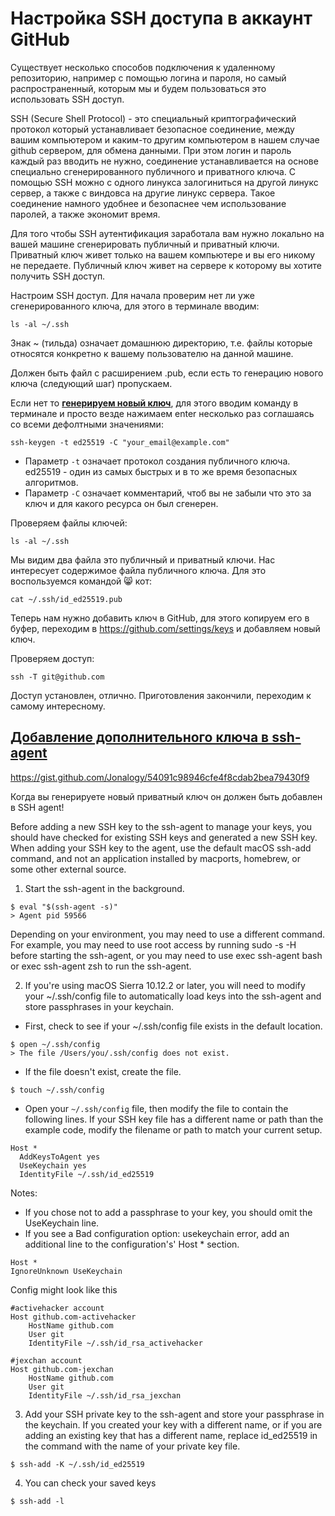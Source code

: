 # Настройка SSH доступа в аккаунт GitHub

Существует несколько способов подключения к удаленному репозиторию, например с помощью логина и пароля, но самый распространенный, которым мы и будем пользоваться это использовать SSH доступ.

SSH (Secure Shell Protocol) - это специальный криптографический протокол который устанавливает безопасное соединение, между вашим компьютером и каким-то другим компьютером в нашем случае github сервером, для обмена данными. При этом логин и пароль каждый раз вводить не нужно, соединение устанавливается на основе специально сгенерированного публичного и приватного ключа. С помощью SSH можно с одного линукса залогиниться на другой линукс сервер, а также с виндовса на другие линукс сервера. Такое соединение намного удобнее и безопаснее чем использование паролей, а также экономит время.

Для того чтобы SSH аутентификация заработала вам нужно локально на вашей машине сгенерировать публичный и приватный ключи. Приватный ключ живет только на вашем компьютере и вы его никому не передаете. Публичный ключ живет на сервере к которому вы хотите получить SSH доступ.

Настроим SSH доступ. Для начала проверим нет ли уже сгенерированного ключа, для этого в терминале вводим:

```
ls -al ~/.ssh
```

Знак ~ (тильда) означает домашнюю директорию, т.е. файлы которые относятся конкретно к вашему пользователю на данной машине.

Должен быть файл с расширением .pub, если есть то генерацию нового ключа (следующий шаг) пропускаем.

Если нет то [**генерируем новый ключ**](https://docs.github.com/en/authentication/connecting-to-github-with-ssh/adding-a-new-ssh-key-to-your-github-account), для этого вводим команду в терминале и просто везде нажимаем enter несколько раз соглашаясь со всеми дефолтными значениями:

```
ssh-keygen -t ed25519 -C "your_email@example.com"
```

- Параметр `-t` означает протокол создания публичного ключа. ed25519 - один из самых быстрых и в то же время безопасных алгоритмов.
- Параметр `-С` означает комментарий, чтоб вы не забыли что это за ключ и для какого ресурса он был сгенерен.

Проверяем файлы ключей:

```
ls -al ~/.ssh
```

Мы видим два файла это публичный и приватный ключи. Нас интересует содержимое файла публичного ключа. Для это воспользуемся командой 😸 кот:

```
cat ~/.ssh/id_ed25519.pub
```

Теперь нам нужно добавить ключ в GitHub, для этого копируем его в буфер, переходим в https://github.com/settings/keys и добавляем новый ключ.

Проверяем доступ:

```
ssh -T git@github.com
```

Доступ установлен, отлично. Приготовления закончили, переходим к самому интересному.




## [Добавление дополнительного ключа в ssh-agent](https://docs.github.com/en/authentication/connecting-to-github-with-ssh/generating-a-new-ssh-key-and-adding-it-to-the-ssh-agent#adding-your-ssh-key-to-the-ssh-agent)

https://gist.github.com/Jonalogy/54091c98946cfe4f8cdab2bea79430f9

Когда вы генерируете новый приватный ключ он должен быть добавлен в SSH agent!

Before adding a new SSH key to the ssh-agent to manage your keys, you should have checked for existing SSH keys and generated a new SSH key. When adding your SSH key to the agent, use the default macOS ssh-add command, and not an application installed by macports, homebrew, or some other external source.

1. Start the ssh-agent in the background.

```
$ eval "$(ssh-agent -s)"
> Agent pid 59566
```

Depending on your environment, you may need to use a different command. For example, you may need to use root access by running sudo -s -H before starting the ssh-agent, or you may need to use exec ssh-agent bash or exec ssh-agent zsh to run the ssh-agent.

2. If you're using macOS Sierra 10.12.2 or later, you will need to modify your ~/.ssh/config file to automatically load keys into the ssh-agent and store passphrases in your keychain.

- First, check to see if your ~/.ssh/config file exists in the default location.

```
$ open ~/.ssh/config
> The file /Users/you/.ssh/config does not exist.
```

- If the file doesn't exist, create the file.

```
$ touch ~/.ssh/config
```

- Open your `~/.ssh/config` file, then modify the file to contain the following lines. If your SSH key file has a different name or path than the example code, modify the filename or path to match your current setup.

```
Host *
  AddKeysToAgent yes
  UseKeychain yes
  IdentityFile ~/.ssh/id_ed25519
```

Notes:
- If you chose not to add a passphrase to your key, you should omit the UseKeychain line.
- If you see a Bad configuration option: usekeychain error, add an additional line to the configuration's' Host * section.

```
Host *
IgnoreUnknown UseKeychain
```

Config might look like this

```
#activehacker account
Host github.com-activehacker
	HostName github.com
	User git
	IdentityFile ~/.ssh/id_rsa_activehacker

#jexchan account
Host github.com-jexchan
	HostName github.com
	User git
	IdentityFile ~/.ssh/id_rsa_jexchan
```

3. Add your SSH private key to the ssh-agent and store your passphrase in the keychain. If you created your key with a different name, or if you are adding an existing key that has a different name, replace id_ed25519 in the command with the name of your private key file.

```
$ ssh-add -K ~/.ssh/id_ed25519
```

4. You can check your saved keys

```
$ ssh-add -l
```